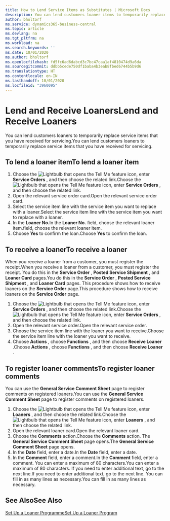 ```yaml
---
title: How to Lend Service Items as Substitutes | Microsoft Docs
description: You can lend customers loaner items to temporarily replace service items that you have received for servicing.
author: bholtorf
ms.service: dynamics365-business-central
ms.topic: article
ms.devlang: na
ms.tgt_pltfrm: na
ms.workload: na
ms.search.keywords: ''
ms.date: 10/01/2020
ms.author: bholtorf
ms.openlocfilehash: fd5fc6ad6dabcd3c7bc47caa1af4810474d9a6da
ms.sourcegitcommit: ddbb5cede750df1baba4b3eab8fbed6744b5b9d6
ms.translationtype: HT
ms.contentlocale: en-IN
ms.lasthandoff: 10/01/2020
ms.locfileid: "3960095"
---
```

# <a name="lend-and-receive-loaners"></a><span data-ttu-id="6b8fd-103">Lend and Receive Loaners</span><span class="sxs-lookup"><span data-stu-id="6b8fd-103">Lend and Receive Loaners</span></span>
<span data-ttu-id="6b8fd-104">You can lend customers loaners to temporarily replace service items that you have received for servicing.</span><span class="sxs-lookup"><span data-stu-id="6b8fd-104">You can lend customers loaners to temporarily replace service items that you have received for servicing.</span></span>  
  
## <a name="to-lend-a-loaner-item"></a><span data-ttu-id="6b8fd-105">To lend a loaner item</span><span class="sxs-lookup"><span data-stu-id="6b8fd-105">To lend a loaner item</span></span>    
1. <span data-ttu-id="6b8fd-106">Choose the ![Lightbulb that opens the Tell Me feature](media/ui-search/search_small.png "Tell me what you want to do") icon, enter **Service Orders** , and then choose the related link.</span><span class="sxs-lookup"><span data-stu-id="6b8fd-106">Choose the ![Lightbulb that opens the Tell Me feature](media/ui-search/search_small.png "Tell me what you want to do") icon, enter **Service Orders** , and then choose the related link.</span></span>  
2. <span data-ttu-id="6b8fd-107">Open the relevant service order card.</span><span class="sxs-lookup"><span data-stu-id="6b8fd-107">Open the relevant service order card.</span></span>  
3. <span data-ttu-id="6b8fd-108">Select the service item line with the service item you want to replace with a loaner.</span><span class="sxs-lookup"><span data-stu-id="6b8fd-108">Select the service item line with the service item you want to replace with a loaner.</span></span>  
4. <span data-ttu-id="6b8fd-109">In the **Loaner No.**</span><span class="sxs-lookup"><span data-stu-id="6b8fd-109">In the **Loaner No.**</span></span> <span data-ttu-id="6b8fd-110">field, choose the relevant loaner item.</span><span class="sxs-lookup"><span data-stu-id="6b8fd-110">field, choose the relevant loaner item.</span></span>  
5. <span data-ttu-id="6b8fd-111">Choose **Yes** to confirm the loan.</span><span class="sxs-lookup"><span data-stu-id="6b8fd-111">Choose **Yes** to confirm the loan.</span></span>  

## <a name="to-receive-a-loaner"></a><span data-ttu-id="6b8fd-112">To receive a loaner</span><span class="sxs-lookup"><span data-stu-id="6b8fd-112">To receive a loaner</span></span>  
<span data-ttu-id="6b8fd-113">When you receive a loaner from a customer, you must register the receipt.</span><span class="sxs-lookup"><span data-stu-id="6b8fd-113">When you receive a loaner from a customer, you must register the receipt.</span></span> <span data-ttu-id="6b8fd-114">You do this in the **Service Order** , **Posted Service Shipment** , and **Loaner Card** pages.</span><span class="sxs-lookup"><span data-stu-id="6b8fd-114">You do this in the **Service Order** , **Posted Service Shipment** , and **Loaner Card** pages.</span></span> <span data-ttu-id="6b8fd-115">This procedure shows how to receive loaners on the **Service Order** page.</span><span class="sxs-lookup"><span data-stu-id="6b8fd-115">This procedure shows how to receive loaners on the **Service Order** page.</span></span>  
  
1. <span data-ttu-id="6b8fd-116">Choose the ![Lightbulb that opens the Tell Me feature](media/ui-search/search_small.png "Tell me what you want to do") icon, enter **Service Orders** , and then choose the related link.</span><span class="sxs-lookup"><span data-stu-id="6b8fd-116">Choose the ![Lightbulb that opens the Tell Me feature](media/ui-search/search_small.png "Tell me what you want to do") icon, enter **Service Orders** , and then choose the related link.</span></span>  
2. <span data-ttu-id="6b8fd-117">Open the relevant service order.</span><span class="sxs-lookup"><span data-stu-id="6b8fd-117">Open the relevant service order.</span></span>  
3. <span data-ttu-id="6b8fd-118">Choose the service item line with the loaner you want to receive.</span><span class="sxs-lookup"><span data-stu-id="6b8fd-118">Choose the service item line with the loaner you want to receive.</span></span>  
4. <span data-ttu-id="6b8fd-119">Choose **Actions** , choose **Functions** , and then choose **Receive Loaner** .</span><span class="sxs-lookup"><span data-stu-id="6b8fd-119">Choose **Actions** , choose **Functions** , and then choose **Receive Loaner** .</span></span>  

## <a name="to-register-loaner-comments"></a><span data-ttu-id="6b8fd-120">To register loaner comments</span><span class="sxs-lookup"><span data-stu-id="6b8fd-120">To register loaner comments</span></span>  
<span data-ttu-id="6b8fd-121">You can use the **General Service Comment Sheet** page to register comments on registered loaners.</span><span class="sxs-lookup"><span data-stu-id="6b8fd-121">You can use the **General Service Comment Sheet** page to register comments on registered loaners.</span></span>  
  
1. <span data-ttu-id="6b8fd-122">Choose the ![Lightbulb that opens the Tell Me feature](media/ui-search/search_small.png "Tell me what you want to do") icon, enter **Loaners** , and then choose the related link.</span><span class="sxs-lookup"><span data-stu-id="6b8fd-122">Choose the ![Lightbulb that opens the Tell Me feature](media/ui-search/search_small.png "Tell me what you want to do") icon, enter **Loaners** , and then choose the related link.</span></span>  
2. <span data-ttu-id="6b8fd-123">Open the relevant loaner card.</span><span class="sxs-lookup"><span data-stu-id="6b8fd-123">Open the relevant loaner card.</span></span>  
3. <span data-ttu-id="6b8fd-124">Choose the **Comments** action.</span><span class="sxs-lookup"><span data-stu-id="6b8fd-124">Choose the **Comments** action.</span></span> <span data-ttu-id="6b8fd-125">The **General Service Comment Sheet** page opens.</span><span class="sxs-lookup"><span data-stu-id="6b8fd-125">The **General Service Comment Sheet** page opens.</span></span>  
4. <span data-ttu-id="6b8fd-126">In the **Date** field, enter a date.</span><span class="sxs-lookup"><span data-stu-id="6b8fd-126">In the **Date** field, enter a date.</span></span>  
5. <span data-ttu-id="6b8fd-127">In the **Comment** field, enter a comment.</span><span class="sxs-lookup"><span data-stu-id="6b8fd-127">In the **Comment** field, enter a comment.</span></span> <span data-ttu-id="6b8fd-128">You can enter a maximum of 80 characters.</span><span class="sxs-lookup"><span data-stu-id="6b8fd-128">You can enter a maximum of 80 characters.</span></span> <span data-ttu-id="6b8fd-129">If you need to enter additional text, go to the next line.</span><span class="sxs-lookup"><span data-stu-id="6b8fd-129">If you need to enter additional text, go to the next line.</span></span> <span data-ttu-id="6b8fd-130">You can fill in as many lines as necessary.</span><span class="sxs-lookup"><span data-stu-id="6b8fd-130">You can fill in as many lines as necessary.</span></span>  
  
## <a name="see-also"></a><span data-ttu-id="6b8fd-131">See Also</span><span class="sxs-lookup"><span data-stu-id="6b8fd-131">See Also</span></span>  
[<span data-ttu-id="6b8fd-132">Set Up a Loaner Programme</span><span class="sxs-lookup"><span data-stu-id="6b8fd-132">Set Up a Loaner Program</span></span>](service-how-setup-loaner-program.md)   
